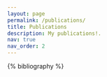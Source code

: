 ```yaml
---
layout: page
permalink: /publications/
title: Publications
description: My publications!.
nav: true
nav_order: 2
---
```


<!-- _pages/publications.md -->
<div class="publications">

{% bibliography %}

</div>
